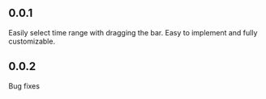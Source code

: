 ## 0.0.1

Easily select time range with dragging the bar. Easy to implement and fully customizable.


## 0.0.2

Bug fixes